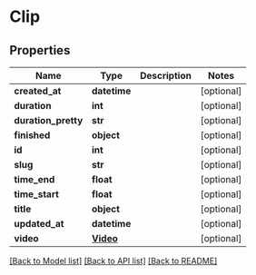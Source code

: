 # Clip

## Properties
Name | Type | Description | Notes
------------ | ------------- | ------------- | -------------
**created_at** | **datetime** |  | [optional] 
**duration** | **int** |  | [optional] 
**duration_pretty** | **str** |  | [optional] 
**finished** | **object** |  | [optional] 
**id** | **int** |  | [optional] 
**slug** | **str** |  | [optional] 
**time_end** | **float** |  | [optional] 
**time_start** | **float** |  | [optional] 
**title** | **object** |  | [optional] 
**updated_at** | **datetime** |  | [optional] 
**video** | [**Video**](Video.md) |  | [optional] 

[[Back to Model list]](../README.md#documentation-for-models) [[Back to API list]](../README.md#documentation-for-api-endpoints) [[Back to README]](../README.md)


